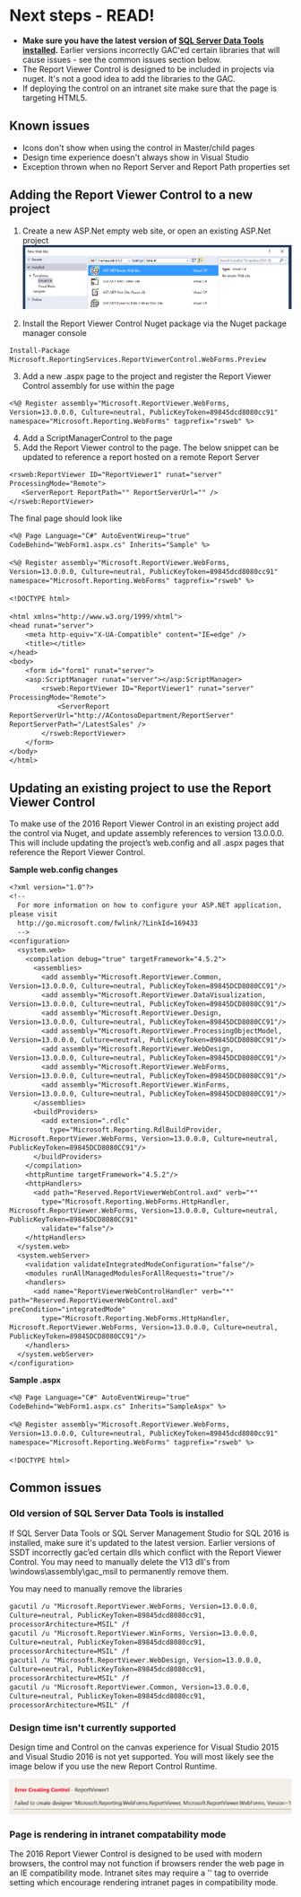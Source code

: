 # Next steps - READ!

* **Make sure you have the latest version of [SQL Server Data Tools installed](https://msdn.microsoft.com/en-us/mt186501).** Earlier versions incorrectly GAC'ed certain libraries that will cause issues - see the common issues section  below.
* The Report Viewer Control is designed to be included in projects via nuget. It's not a good idea to add the libraries to the GAC.
* If deploying the control on an intranet site make sure that the page is targeting HTML5.

## Known issues

* Icons don't show when using the control in Master/child pages
* Design time experience doesn't always show in Visual Studio
* Exception thrown when no Report Server and Report Path properties set

## Adding the Report Viewer Control to a new project

1. Create a new ASP.Net empty web site, or open an existing ASP.Net project 
![New web project](Get-Started-With-RVC/NewAspWebSite.png)

2. Install the Report Viewer Control Nuget package via the Nuget package manager console
```
Install-Package Microsoft.ReportingServices.ReportViewerControl.WebForms.Preview
```
3. Add a new .aspx page to the project and register the Report Viewer Control assembly for use within the page
```
<%@ Register assembly="Microsoft.ReportViewer.WebForms, Version=13.0.0.0, Culture=neutral, PublicKeyToken=89845dcd8080cc91" namespace="Microsoft.Reporting.WebForms" tagprefix="rsweb" %>
```
4. Add a ScriptManagerControl to the page
5. Add the Report Viewer control to the page. The below snippet can be updated to reference a report hosted on a remote Report Server
```
<rsweb:ReportViewer ID="ReportViewer1" runat="server" ProcessingMode="Remote">
   <ServerReport ReportPath="" ReportServerUrl="" />
</rsweb:ReportViewer>
```

The final page should look like
```
<%@ Page Language="C#" AutoEventWireup="true" CodeBehind="WebForm1.aspx.cs" Inherits="Sample" %>

<%@ Register assembly="Microsoft.ReportViewer.WebForms, Version=13.0.0.0, Culture=neutral, PublicKeyToken=89845dcd8080cc91" namespace="Microsoft.Reporting.WebForms" tagprefix="rsweb" %>

<!DOCTYPE html>

<html xmlns="http://www.w3.org/1999/xhtml">
<head runat="server">
    <meta http-equiv="X-UA-Compatible" content="IE=edge" /> 
    <title></title>
</head>
<body>
    <form id="form1" runat="server">
    <asp:ScriptManager runat="server"></asp:ScriptManager>        
        <rsweb:ReportViewer ID="ReportViewer1" runat="server" ProcessingMode="Remote">
            <ServerReport ReportServerUrl="http://AContosoDepartment/ReportServer" ReportServerPath="/LatestSales" />
        </rsweb:ReportViewer>
    </form>
</body>
</html>
```

## Updating an existing project to use the Report Viewer Control

To make use of the 2016 Report Viewer Control in an existing project add the control via Nuget, and update assembly references to version 13.0.0.0. This will include updating the project’s web.config and all .aspx pages that reference the Report Viewer Control.

**Sample web.config changes**

```
<?xml version="1.0"?>
<!--
  For more information on how to configure your ASP.NET application, please visit
  http://go.microsoft.com/fwlink/?LinkId=169433
  -->
<configuration>
  <system.web>
    <compilation debug="true" targetFramework="4.5.2">
      <assemblies>
        <add assembly="Microsoft.ReportViewer.Common, Version=13.0.0.0, Culture=neutral, PublicKeyToken=89845DCD8080CC91"/>
        <add assembly="Microsoft.ReportViewer.DataVisualization, Version=13.0.0.0, Culture=neutral, PublicKeyToken=89845DCD8080CC91"/>
        <add assembly="Microsoft.ReportViewer.Design, Version=13.0.0.0, Culture=neutral, PublicKeyToken=89845DCD8080CC91"/>
        <add assembly="Microsoft.ReportViewer.ProcessingObjectModel, Version=13.0.0.0, Culture=neutral, PublicKeyToken=89845DCD8080CC91"/>
        <add assembly="Microsoft.ReportViewer.WebDesign, Version=13.0.0.0, Culture=neutral, PublicKeyToken=89845DCD8080CC91"/>
        <add assembly="Microsoft.ReportViewer.WebForms, Version=13.0.0.0, Culture=neutral, PublicKeyToken=89845DCD8080CC91"/>
        <add assembly="Microsoft.ReportViewer.WinForms, Version=13.0.0.0, Culture=neutral, PublicKeyToken=89845DCD8080CC91"/>
      </assemblies>
      <buildProviders>
        <add extension=".rdlc"
          type="Microsoft.Reporting.RdlBuildProvider, Microsoft.ReportViewer.WebForms, Version=13.0.0.0, Culture=neutral, PublicKeyToken=89845DCD8080CC91"/>
      </buildProviders>
    </compilation>
    <httpRuntime targetFramework="4.5.2"/>
    <httpHandlers>
      <add path="Reserved.ReportViewerWebControl.axd" verb="*"
        type="Microsoft.Reporting.WebForms.HttpHandler, Microsoft.ReportViewer.WebForms, Version=13.0.0.0, Culture=neutral, PublicKeyToken=89845DCD8080CC91"
        validate="false"/>
    </httpHandlers>
  </system.web>
  <system.webServer>
    <validation validateIntegratedModeConfiguration="false"/>
    <modules runAllManagedModulesForAllRequests="true"/>
    <handlers>
      <add name="ReportViewerWebControlHandler" verb="*" path="Reserved.ReportViewerWebControl.axd" preCondition="integratedMode"
        type="Microsoft.Reporting.WebForms.HttpHandler, Microsoft.ReportViewer.WebForms, Version=13.0.0.0, Culture=neutral, PublicKeyToken=89845DCD8080CC91"/>
    </handlers>
  </system.webServer>
</configuration>
```

**Sample .aspx**

```
<%@ Page Language="C#" AutoEventWireup="true" CodeBehind="WebForm1.aspx.cs" Inherits="SampleAspx" %>

<%@ Register assembly="Microsoft.ReportViewer.WebForms, Version=13.0.0.0, Culture=neutral, PublicKeyToken=89845dcd8080cc91" namespace="Microsoft.Reporting.WebForms" tagprefix="rsweb" %>

<!DOCTYPE html>
```


## Common issues

### Old version of SQL Server Data Tools is installed

If SQL Server Data Tools or SQL Server Management Studio for SQL 2016 is installed, make sure it's updated to the latest version. Earlier versions of SSDT incorrectly gac’ed certain dlls which conflict with the Report Viewer Control. You may need to manually delete the V13 dll's  from \windows\assembly\gac_msil to permanently remove them.

You may need to manually remove the libraries

```
gacutil /u "Microsoft.ReportViewer.WebForms, Version=13.0.0.0, Culture=neutral, PublicKeyToken=89845dcd8080cc91, processorArchitecture=MSIL" /f
gacutil /u "Microsoft.ReportViewer.WinForms, Version=13.0.0.0, Culture=neutral, PublicKeyToken=89845dcd8080cc91, processorArchitecture=MSIL" /f
gacutil /u "Microsoft.ReportViewer.WebDesign, Version=13.0.0.0, Culture=neutral, PublicKeyToken=89845dcd8080cc91, processorArchitecture=MSIL" /f
gacutil /u "Microsoft.ReportViewer.Common, Version=13.0.0.0, Culture=neutral, PublicKeyToken=89845dcd8080cc91, processorArchitecture=MSIL" /f
```


### Design time isn't currently supported

Design time and Control on the canvas experience for Visual Studio 2015 and Visual Studio 2016 is not yet supported. You will most likely see the image below if you use the new Report Control Runtime.

![Error creating control](Get-Started-With-RVC/ErrorCreatingControl.png)

### Page is rendering in intranet compatability mode

The 2016 Report Viewer Control is designed to be used with modern browsers, the control may not function if browsers render the web page in an IE compatibility mode. Intranet sites may require a '<meta http-equiv="X-UA-Compatible" content="IE=edge" />' tag to override setting which encourage rendering intranet pages in compatibility mode.
